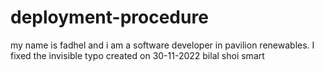 # deployment-procedure

my name is fadhel and i am a software developer in pavilion renewables.
I fixed the invisible typo
created on 30-11-2022
bilal shoi smart
